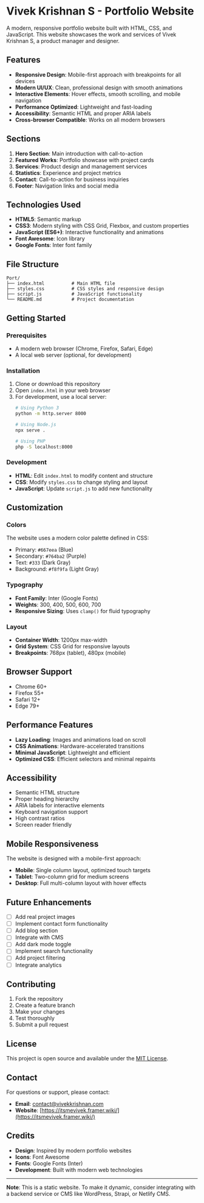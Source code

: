 # Vivek Krishnan S - Portfolio Website

A modern, responsive portfolio website built with HTML, CSS, and JavaScript. This website showcases the work and services of Vivek Krishnan S, a product manager and designer.

## Features

- **Responsive Design**: Mobile-first approach with breakpoints for all devices
- **Modern UI/UX**: Clean, professional design with smooth animations
- **Interactive Elements**: Hover effects, smooth scrolling, and mobile navigation
- **Performance Optimized**: Lightweight and fast-loading
- **Accessibility**: Semantic HTML and proper ARIA labels
- **Cross-browser Compatible**: Works on all modern browsers

## Sections

1. **Hero Section**: Main introduction with call-to-action
2. **Featured Works**: Portfolio showcase with project cards
3. **Services**: Product design and management services
4. **Statistics**: Experience and project metrics
5. **Contact**: Call-to-action for business inquiries
6. **Footer**: Navigation links and social media

## Technologies Used

- **HTML5**: Semantic markup
- **CSS3**: Modern styling with CSS Grid, Flexbox, and custom properties
- **JavaScript (ES6+)**: Interactive functionality and animations
- **Font Awesome**: Icon library
- **Google Fonts**: Inter font family

## File Structure

```
Port/
├── index.html          # Main HTML file
├── styles.css          # CSS styles and responsive design
├── script.js           # JavaScript functionality
└── README.md           # Project documentation
```

## Getting Started

### Prerequisites

- A modern web browser (Chrome, Firefox, Safari, Edge)
- A local web server (optional, for development)

### Installation

1. Clone or download this repository
2. Open `index.html` in your web browser
3. For development, use a local server:
   ```bash
   # Using Python 3
   python -m http.server 8000
   
   # Using Node.js
   npx serve .
   
   # Using PHP
   php -S localhost:8000
   ```

### Development

- **HTML**: Edit `index.html` to modify content and structure
- **CSS**: Modify `styles.css` to change styling and layout
- **JavaScript**: Update `script.js` to add new functionality

## Customization

### Colors
The website uses a modern color palette defined in CSS:
- Primary: `#667eea` (Blue)
- Secondary: `#764ba2` (Purple)
- Text: `#333` (Dark Gray)
- Background: `#f8f9fa` (Light Gray)

### Typography
- **Font Family**: Inter (Google Fonts)
- **Weights**: 300, 400, 500, 600, 700
- **Responsive Sizing**: Uses `clamp()` for fluid typography

### Layout
- **Container Width**: 1200px max-width
- **Grid System**: CSS Grid for responsive layouts
- **Breakpoints**: 768px (tablet), 480px (mobile)

## Browser Support

- Chrome 60+
- Firefox 55+
- Safari 12+
- Edge 79+

## Performance Features

- **Lazy Loading**: Images and animations load on scroll
- **CSS Animations**: Hardware-accelerated transitions
- **Minimal JavaScript**: Lightweight and efficient
- **Optimized CSS**: Efficient selectors and minimal repaints

## Accessibility

- Semantic HTML structure
- Proper heading hierarchy
- ARIA labels for interactive elements
- Keyboard navigation support
- High contrast ratios
- Screen reader friendly

## Mobile Responsiveness

The website is designed with a mobile-first approach:
- **Mobile**: Single column layout, optimized touch targets
- **Tablet**: Two-column grid for medium screens
- **Desktop**: Full multi-column layout with hover effects

## Future Enhancements

- [ ] Add real project images
- [ ] Implement contact form functionality
- [ ] Add blog section
- [ ] Integrate with CMS
- [ ] Add dark mode toggle
- [ ] Implement search functionality
- [ ] Add project filtering
- [ ] Integrate analytics

## Contributing

1. Fork the repository
2. Create a feature branch
3. Make your changes
4. Test thoroughly
5. Submit a pull request

## License

This project is open source and available under the [MIT License](LICENSE).

## Contact

For questions or support, please contact:
- **Email**: contact@vivekkrishnan.com
- **Website**: [https://itsmevivek.framer.wiki/](https://itsmevivek.framer.wiki/)

## Credits

- **Design**: Inspired by modern portfolio websites
- **Icons**: Font Awesome
- **Fonts**: Google Fonts (Inter)
- **Development**: Built with modern web technologies

---

**Note**: This is a static website. To make it dynamic, consider integrating with a backend service or CMS like WordPress, Strapi, or Netlify CMS.
 